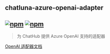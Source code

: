 ## chatluna-azure-openai-adapter

## [![npm](https://img.shields.io/npm/v/koishi-plugin-chatluna-openai-adapter/next)](https://www.npmjs.com/package/koishi-plugin-chatluna-openai) [![npm](https://img.shields.io/npm/dm/koishi-plugin-chatluna-openai-adapter)](https://www.npmjs.com/package//koishi-plugin-chatluna-openai-adapter)

> 为 ChatHub 提供 Azure OpenAI 支持的适配器

[OpenAI 适配器文档](https://chatluna.dingyi222666.top/guide/configure-model-platform/openai.html)
